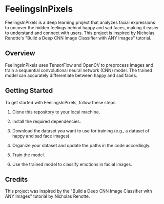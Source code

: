 # FeelingsInPixels

FeelingsInPixels is a deep learning project that analyzes facial expressions to uncover the hidden feelings behind happy and sad faces, making it easier to understand and connect with users. This project is inspired by Nicholas Renotte's "Build a Deep CNN Image Classifier with ANY Images" tutorial.

## Overview

FeelingsInPixels uses TensorFlow and OpenCV to preprocess images and train a sequential convolutional neural network (CNN) model. The trained model can accurately differentiate between happy and sad faces.

## Getting Started

To get started with FeelingsInPixels, follow these steps:

1. Clone this repository to your local machine.

2. Install the required dependencies.

3. Download the dataset you want to use for training (e.g., a dataset of happy and sad face images).

4. Organize your dataset and update the paths in the code accordingly.

5. Train the model.

6. Use the trained model to classify emotions in facial images.

## Credits

This project was inspired by the "Build a Deep CNN Image Classifier with ANY Images" tutorial by Nicholas Renotte.
